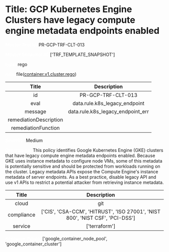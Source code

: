 



# Title: GCP Kubernetes Engine Clusters have legacy compute engine metadata endpoints enabled


***<font color="white">Master Test Id:</font>*** PR-GCP-TRF-CLT-013

***<font color="white">Master Snapshot Id:</font>*** ['TRF_TEMPLATE_SNAPSHOT']

***<font color="white">type:</font>*** rego

***<font color="white">rule:</font>*** file([container.v1.cluster.rego])  
  
  
  
  

|Title|Description|
| :---: | :---: |
|id|PR-GCP-TRF-CLT-013|
|eval|data.rule.k8s_legacy_endpoint|
|message|data.rule.k8s_legacy_endpoint_err|
|remediationDescription||
|remediationFunction||


***<font color="white">Severity:</font>*** Medium

***<font color="white">Description:</font>*** This policy identifies Google Kubernetes Engine (GKE) clusters that have legacy compute engine metadata endpoints enabled. Because GKE uses instance metadata to configure node VMs, some of this metadata is potentially sensitive and should be protected from workloads running on the cluster. Legacy metadata APIs expose the Compute Engine's instance metadata of server endpoints. As a best practice, disable legacy API and use v1 APIs to restrict a potential attacker from retrieving instance metadata.  
  
  

|Title|Description|
| :---: | :---: |
|cloud|git|
|compliance|['CIS', 'CSA-CCM', 'HITRUST', 'ISO 27001', 'NIST 800', 'NIST CSF', 'PCI-DSS']|
|service|['terraform']|


***<font color="white">Resource Types:</font>*** ['google_container_node_pool', 'google_container_cluster']


[container.v1.cluster.rego]: https://github.com/prancer-io/prancer-compliance-test/tree/master/google/terraform/container.v1.cluster.rego
